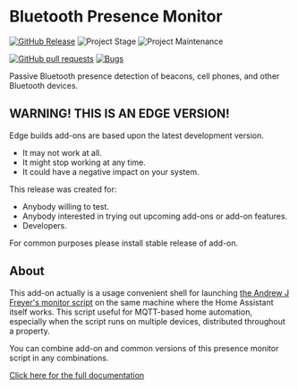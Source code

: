 # Bluetooth Presence Monitor

[![GitHub Release][release-shield]][release]
![Project Stage][project-stage-shield]
![Project Maintenance](https://img.shields.io/badge/maintainer-Andrey%20Khrolenok%20%40Limych-blue.svg)

[![GitHub pull requests](https://img.shields.io/github/issues-pr/Limych/addon-presence-monitor?style=popout)](https://github.com/Limych/addon-presence-monitor/pulls)
[![Bugs](https://img.shields.io/github/issues/Limych/addon-presence-monitor/bug.svg?colorB=red&label=bugs&style=popout)](https://github.com/Limych/addon-presence-monitor/issues?q=is%3Aopen+is%3Aissue+label%3Abug)

Passive Bluetooth presence detection of beacons, cell phones, and other Bluetooth devices.

## WARNING! THIS IS AN EDGE VERSION!

Edge builds add-ons are based upon the latest development version.

- It may not work at all.
- It might stop working at any time.
- It could have a negative impact on your system.

This release was created for:

- Anybody willing to test.
- Anybody interested in trying out upcoming add-ons or add-on features.
- Developers.

For common purposes please install stable release of add-on.


## About

This add-on actually is a usage convenient shell for launching [the Andrew J Freyer's monitor script](https://github.com/andrewjfreyer/monitor) on the same machine where the Home Assistant itself works.
This script useful for MQTT-based home automation, especially when the script runs on multiple devices, distributed throughout a property.

You can combine add-on and common versions of this presence monitor script in any combinations.

[Click here for the full documentation][docs]


[docs]: https://github.com/Limych/addon-presence-monitor/blob/61434ed/README.md
[project-stage-shield]: https://img.shields.io/badge/project%20stage-beta-yellow.svg
<!-- [project-stage-shield]: https://img.shields.io/badge/project%20stage-production%20ready-brightgreen.svg -->
[release-shield]: https://img.shields.io/badge/version-61434ed-blue.svg
[release]: https://github.com/Limych/addon-presence-monitor/tree/61434ed